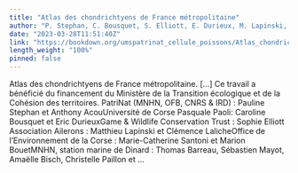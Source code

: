 ```yaml
---
title: "Atlas des chondrichtyens de France métropolitaine"
author: "P. Stephan, C. Bousquet, S. Elliott, E. Durieux, M. Lapinski, C. Laliche, M.-C. Santoni, M. Bouet, S. Mayot, T. Barreau, A. Bisch, C. Paillon, N. Coulon, P. Labourgade, A. Carpentier et A. Acou"
date: "2023-03-28T11:51:40Z"
link: "https://bookdown.org/umspatrinat_cellule_poissons/Atlas_chondrichtyens_France/"
length_weight: "100%"
pinned: false
---
```


Atlas des chondrichtyens de France métropolitaine. [...] Ce travail a bénéficié du financement du Ministère de la Transition écologique et de la Cohésion des territoires. PatriNat (MNHN, OFB, CNRS & IRD) : Pauline Stephan et Anthony AcouUniversité de Corse Pasquale Paoli: Caroline Bousquet et Eric DurieuxGame & Wildlife Conservation Trust : Sophie Elliott Association Ailerons : Matthieu Lapinski et Clémence LalicheOffice de l’Environnement de la Corse : Marie-Catherine Santoni et Marion BouetMNHN, station marine de Dinard : Thomas Barreau, Sébastien Mayot, Amaëlle Bisch, Christelle Paillon et  ...
